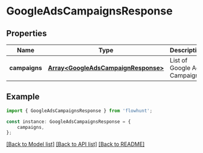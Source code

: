 # GoogleAdsCampaignsResponse


## Properties

Name | Type | Description | Notes
------------ | ------------- | ------------- | -------------
**campaigns** | [**Array&lt;GoogleAdsCampaignResponse&gt;**](GoogleAdsCampaignResponse.md) | List of Google Ads Campaigns | [default to undefined]

## Example

```typescript
import { GoogleAdsCampaignsResponse } from 'flowhunt';

const instance: GoogleAdsCampaignsResponse = {
    campaigns,
};
```

[[Back to Model list]](../README.md#documentation-for-models) [[Back to API list]](../README.md#documentation-for-api-endpoints) [[Back to README]](../README.md)
